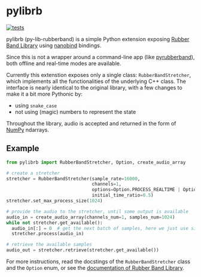 # pylibrb
[![tests](https://github.com/pawel-glomski/pylibrb/actions/workflows/test.yml/badge.svg)](https://github.com/pawel-glomski/pylibrb/actions/workflows/test.yml)

pylibrb (py-lib-rubberband) is a simple Python extension exposing [Rubber Band Library](https://breakfastquay.com/rubberband/) using [nanobind](https://github.com/wjakob/nanobind) bindings.

Since this is not a wrapper around a command-line app (like [pyrubberband](https://github.com/bmcfee/pyrubberband)), both offline and real-time modes are available.

Currently this extenstion exposes only a single class: `RubberBandStretcher`, which implements all the functionalities of the underlying C++ class. The interface is nearly identical to the original library, with a few changes to make it a bit more Pythonic by:
 - using `snake_case`
 - not using (magic) numbers to represent the state

Throughout the library, audio is accepted and returned in the form of [NumPy](https://github.com/numpy/numpy) ndarrays.

## Example

```python
from pylibrb import RubberBandStretcher, Option, create_audio_array

# create a stretcher
stretcher = RubberBandStretcher(sample_rate=16000,
                                channels=1,
                                options=Option.PROCESS_REALTIME | Option.ENGINE_FINER,
                                initial_time_ratio=0.5)
stretcher.set_max_process_size(1024)

# provide the audio to the stretcher, until some output is available
audio_in = create_audio_array(channels_num=1, samples_num=1024)
while not stretcher.get_available():
  audio_in[:] = 0  # get the next batch of samples, here we just use silence
  stretcher.process(audio_in)

# retrieve the available samples
audio_out = stretcher.retrieve(stretcher.get_available())

```

For more instructions, read the docstings of the `RubberBandStretcher` class and the `Option` enum, or see the [documentation of Rubber Band Library](https://breakfastquay.com/rubberband/documentation.html).